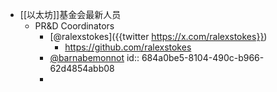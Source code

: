 - [[以太坊]]基金会最新人员
	- PR&D Coordinators
		- [@ralexstokes]({{twitter https://x.com/ralexstokes}})
			- https://github.com/ralexstokes
		- [@barnabemonnot](https://x.com/barnabemonnot)
		  id:: 684a0be5-8104-490c-b966-62d4854abb08
		-